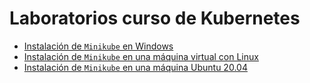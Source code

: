 # Laboratorios curso de Kubernetes

* [Instalación de `Minikube` en Windows](instalacion-minikube-en-windows/README.md)
* [Instalación de `Minikube` en una máquina virtual con Linux](instalacion-minikube-en-maquina-virtual-linux/README.md)
* [Instalación de `Minikube` en una máquina Ubuntu 20.04](instalacion-minikube-en-maquina-virtual-linux/README.md)